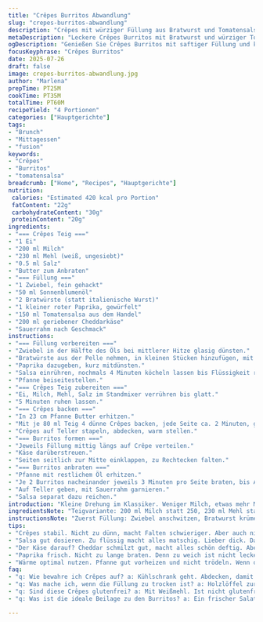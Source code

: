 ```yaml
---
title: "Crêpes Burritos Abwandlung"
slug: "crepes-burritos-abwandlung"
description: "Crêpes mit würziger Füllung aus Bratwurst und Tomatensalsa, verfeinert durch Cheddar und Sauerrahm. Teig abgeändert, weniger Milch, etwas mehr Mehl, Salz reduziert. Füllung mit rotem Paprika zusätzlich, Olivenöl ersetzt durch Sonnenblumenöl. Zubereitung in neuer Reihenfolge und angepassten Zeiten. Für 4 Portionen. Kombiniert einfache Zutaten, rustikale Küche, unterschiedliche Texturen. Schnell gebackene Crêpes, herzhafte Füllung, ideal zum Mittag- oder Brunch. Ohne Nüsse. "
metaDescription: "Leckere Crêpes Burritos mit Bratwurst und würziger Tomatensalsa. Ideal für Brunch oder Mittagessen"
ogDescription: "Genießen Sie Crêpes Burritos mit saftiger Füllung und knuspriger Außenhaut. Perfekt gewürzt und schnell zubereitet"
focusKeyphrase: "Crêpes Burritos"
date: 2025-07-26
draft: false
image: crepes-burritos-abwandlung.jpg
author: "Marlena"
prepTime: PT25M
cookTime: PT35M
totalTime: PT60M
recipeYield: "4 Portionen"
categories: ["Hauptgerichte"]
tags:
- "Brunch"
- "Mittagessen"
- "fusion"
keywords:
- "Crêpes"
- "Burritos"
- "tomatensalsa"
breadcrumb: ["Home", "Recipes", "Hauptgerichte"]
nutrition: 
 calories: "Estimated 420 kcal pro Portion"
 fatContent: "22g"
 carbohydrateContent: "30g"
 proteinContent: "20g"
ingredients:
- "=== Crêpes Teig ==="
- "1 Ei"
- "200 ml Milch"
- "230 ml Mehl (weiß, ungesiebt)"
- "0.5 ml Salz"
- "Butter zum Anbraten"
- "=== Füllung ==="
- "1 Zwiebel, fein gehackt"
- "50 ml Sonnenblumenöl"
- "2 Bratwürste (statt italienische Wurst)"
- "1 kleiner roter Paprika, gewürfelt"
- "150 ml Tomatensalsa aus dem Handel"
- "200 ml geriebener Cheddarkäse"
- "Sauerrahm nach Geschmack"
instructions:
- "=== Füllung vorbereiten ==="
- "Zwiebel in der Hälfte des Öls bei mittlerer Hitze glasig dünsten."
- "Bratwürste aus der Pelle nehmen, in kleinen Stücken hinzufügen, mit Holzlöffel zerkleinern, anbraten bis Farbe annimmt."
- "Paprika dazugeben, kurz mitdünsten."
- "Salsa einrühren, nochmals 4 Minuten köcheln lassen bis Flüssigkeit reduziert."
- "Pfanne beiseitestellen."
- "=== Crêpes Teig zubereiten ==="
- "Ei, Milch, Mehl, Salz im Standmixer verrühren bis glatt."
- "5 Minuten ruhen lassen."
- "=== Crêpes backen ==="
- "In 23 cm Pfanne Butter erhitzen."
- "Mit je 80 ml Teig 4 dünne Crêpes backen, jede Seite ca. 2 Minuten, goldbraun."
- "Crêpes auf Teller stapeln, abdecken, warm stellen."
- "=== Burritos formen ==="
- "Jeweils Füllung mittig längs auf Crêpe verteilen."
- "Käse darüberstreuen."
- "Seiten seitlich zur Mitte einklappen, zu Rechtecken falten."
- "=== Burritos anbraten ==="
- "Pfanne mit restlichem Öl erhitzen."
- "Je 2 Burritos nacheinander jeweils 3 Minuten pro Seite braten, bis Außenfläche knusprig und Käse leicht zerschmolzen."
- "Auf Teller geben, mit Sauerrahm garnieren."
- "Salsa separat dazu reichen."
introduction: "Kleine Drehung im Klassiker. Weniger Milch, etwas mehr Mehl, Salz runtergeschraubt. Eigentlich Crêpes, aber hier sollen sie fester sein. Statt italienischer Würste Bratwürste, einfach, anderes Aroma. Roter Paprika rein, für Farbe, für Biss. Tomatensalsa bleibt. Käse schmilzt, wird fast schon deftig. Butter ersetzt durch Sonnenblumenöl, neutral, brät anders, nicht so schwer. Zeit angepasst. Fünf Minuten Teigruhe mehr, dafür mehr Bratzeit für Füllung. Burritofalttechnik sogar, Crêpes wie Taschen. Rösten an der Pfanne bringt knusprige Außenhaut. Sauerrahm obendrauf, säuerlich, frisch. Salsa separat kommt dazu. Spiel mit Texturen, süß und würzig, cremig und knusprig. Für 4 Leute. "
ingredientsNote: "Teigvariante: 200 ml Milch statt 250, 230 ml Mehl statt 180 - dadurch etwas fester, besser zum Falten. Salz nur ein Hauch, übertreiben bringt bitteren Beigeschmack. Eierzahl bleibt gleich, bindet gut. Butter nur zum Anbraten, sonst neutrales Sonnenblumenöl in Füllung, brennt später nicht so schnell an, spart Geschmack. Zwiebel nach Geschmack fein gehackt, Paprika neu dabei, wird kurz mitgedünstet, bringt Frische, leichte Süße. Bratwürste statt italienische, bringen anderes Aroma, weniger scharf, saftiger. Cheddar etwas weniger, nicht orange unbedingt. Sauerrahm dient als Frischekick, darf gern mehr, sonst zu trocken. Salsa so viel, dass keine Suppe entsteht, dickflüssig. "
instructionsNote: "Zuerst Füllung: Zwiebel anschwitzen, Bratwurst krümelig braten, Paprika kurz mit, dann Salsa, Flüssigkeit reduzieren. Dauert circa 10 Minuten. Währenddessen Teig vorbereiten: Eier und Milch mixen, Mehl langsam da, Salz dazu, 5 Minuten stehen lassen. Braten: Crêpes goldbraun, je 2 Minuten pro Seite, 4 Stück. Stapeln, abdecken, warmhalten. Füllen: Mit Füllung und Käse, dann Seiten einklappen. Burritos-Prinzip, nicht rollen, klappt besser. Endbraten in Öl: Jeweils 3 Minuten pro Seite, bis außen braun und knusprig. Wichtig, dass die Füllung heiß ist, Käse schmilzt. Sofort servieren, Sauerrahm drauf, Salsa extra. Die Crêpes nicht zu dünn für Stabilität, nicht zu dick zum Falten. Timing wichtig, damit alles warm ankommt. "
tips:
- "Crêpes stabil. Nicht zu dünn, macht Falten schwieriger. Aber auch nicht zu dick. 2-3 mm ideal. Das bringt dir die richtige Textur. Perfekt für die Füllung."
- "Salsa gut dosieren. Zu flüssig macht alles matschig. Lieber dick. Das funktioniert besser beim Falten. Wenn sie zu dünn ist, alles läuft raus. Keine Suppe beim Essen."
- "Der Käse darauf? Cheddar schmilzt gut, macht alles schön deftig. Aber nicht übertreiben. Zu viel macht es zu schwer. Lieber angemessen und gleichmäßig verteilen. Auch andere Käsesorten sind denkbar."
- "Paprika frisch. Nicht zu lange braten. Denn zu weich ist nicht lecker. Wir wollen Biss haben. Auch Aroma ist wichtig. Roter Paprika bringt Farbe und Süße ins Gericht."
- "Wärme optimal nutzen. Pfanne gut vorheizen und nicht trödeln. Wenn die Crêpes einmal drin sind, keine Rundfahrt machen. Pünktlich wenden, dass sie goldbraun werden. Timing ist entscheidend."
faq:
- "q: Wie bewahre ich Crêpes auf? a: Kühlschrank geht. Abdecken, damit sie nicht austrocknen. Auch im Gefrierfach möglich. Wieder aufwärmen in Pfanne. Ist einfach, jedoch die Textur kann sich verändern."
- "q: Was mache ich, wenn die Füllung zu trocken ist? a: Holzlöffel zur Hilfe. Etwas mehr Salsa einrühren. Dazu Sauerrahm nehmen. Mach es nach Gefühl. Ein bisschen Feuchtigkeit bringt Geschmack."
- "q: Sind diese Crêpes glutenfrei? a: Mit Weißmehl. Ist nicht glutenfrei. Alternativen gibt es. Reismehl ist eine Möglichkeit. Experimentiere mit anderen Mehlen. Glutenfreie Version herstellen."
- "q: Was ist die ideale Beilage zu den Burritos? a: Ein frischer Salat, leicht angerichtet. Bringt etwas Erfrischung ins Spiel. Salsa separat servieren. Das bringt noch mehr Geschmack. Oder eine leichte Suppe, damit es nicht zu schwer ist."

---
```

